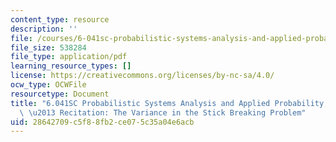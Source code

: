```yaml
---
content_type: resource
description: ''
file: /courses/6-041sc-probabilistic-systems-analysis-and-applied-probability-fall-2013/28642709c5f88fb2ce075c35a04e6acb_MIT6_041SCF13_The_Variance_in_the_Stick_Breaking_Problem_300k.pdf
file_size: 538284
file_type: application/pdf
learning_resource_types: []
license: https://creativecommons.org/licenses/by-nc-sa/4.0/
ocw_type: OCWFile
resourcetype: Document
title: "6.041SC Probabilistic Systems Analysis and Applied Probability, Fall 2013Transcript\
  \ \u2013 Recitation: The Variance in the Stick Breaking Problem"
uid: 28642709-c5f8-8fb2-ce07-5c35a04e6acb
---
```

